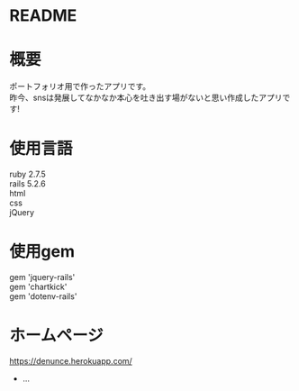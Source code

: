 # README

# 概要
ポートフォリオ用で作ったアプリです。  
昨今、snsは発展してなかなか本心を吐き出す場がないと思い作成したアプリです!

# 使用言語
ruby 2.7.5  
rails 5.2.6  
html  
css  
jQuery  

# 使用gem
gem 'jquery-rails'    
gem 'chartkick'  
gem 'dotenv-rails'  

# ホームページ
https://denunce.herokuapp.com/


* ...
